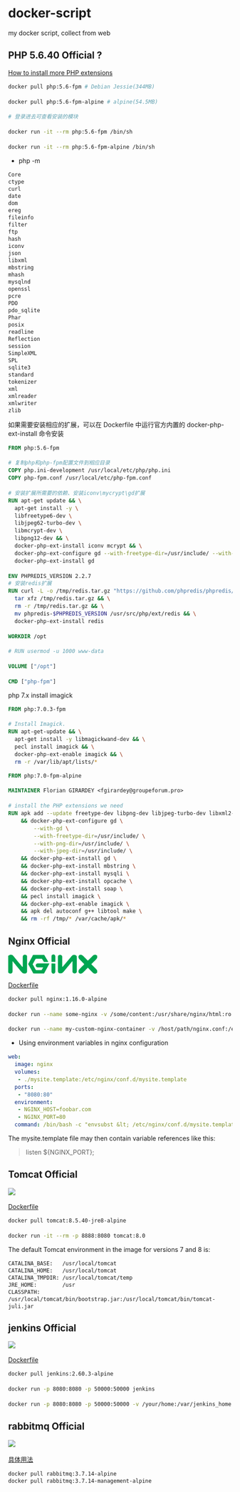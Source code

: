 # docker-script
my docker script, collect from web

## PHP 5.6.40 Official ?

[How to install more PHP extensions](https://github.com/docker-library/docs/tree/master/php#how-to-install-more-php-extensions)

```sh 
docker pull php:5.6-fpm # Debian Jessie(344MB)

docker pull php:5.6-fpm-alpine # alpine(54.5MB)

# 登录进去可查看安装的模块

docker run -it --rm php:5.6-fpm /bin/sh

docker run -it --rm php:5.6-fpm-alpine /bin/sh
```

* php -m  

```
Core
ctype
curl
date
dom
ereg
fileinfo
filter
ftp
hash
iconv
json
libxml
mbstring
mhash
mysqlnd
openssl
pcre
PDO
pdo_sqlite
Phar
posix
readline
Reflection
session
SimpleXML
SPL
sqlite3
standard
tokenizer
xml
xmlreader
xmlwriter
zlib
```

如果需要安装相应的扩展，可以在 Dockerfile 中运行官方内置的 docker-php-ext-install 命令安装  

```dockerfile
FROM php:5.6-fpm

# 复制php和php-fpm配置文件到相应目录
COPY php.ini-development /usr/local/etc/php/php.ini
COPY php-fpm.conf /usr/local/etc/php-fpm.conf

# 安装扩展所需要的依赖、安装iconv\mycrypt\gd扩展
RUN apt-get update && \
  apt-get install -y \
  libfreetype6-dev \
  libjpeg62-turbo-dev \
  libmcrypt-dev \
  libpng12-dev && \
  docker-php-ext-install iconv mcrypt && \
  docker-php-ext-configure gd --with-freetype-dir=/usr/include/ --with-jpeg-dir=/usr/include/ && \
  docker-php-ext-install gd

ENV PHPREDIS_VERSION 2.2.7
# 安装redis扩展
RUN curl -L -o /tmp/redis.tar.gz "https://github.com/phpredis/phpredis/archive/$PHPREDIS_VERSION.tar.gz" && \
  tar xfz /tmp/redis.tar.gz && \
  rm -r /tmp/redis.tar.gz && \
  mv phpredis-$PHPREDIS_VERSION /usr/src/php/ext/redis && \
  docker-php-ext-install redis

WORKDIR /opt

# RUN usermod -u 1000 www-data

VOLUME ["/opt"]

CMD ["php-fpm"]
```

php 7.x install imagick

```dockerfile
FROM php:7.0.3-fpm

# Install Imagick.
RUN apt-get-update && \
  apt-get install -y libmagickwand-dev && \
  pecl install imagick && \
  docker-php-ext-enable imagick && \
  rm -r /var/lib/apt/lists/*
```

```dockerfile 
FROM php:7.0-fpm-alpine

MAINTAINER Florian GIRARDEY <fgirardey@groupeforum.pro>

# install the PHP extensions we need
RUN apk add --update freetype-dev libpng-dev libjpeg-turbo-dev libxml2-dev autoconf g++ imagemagick-dev libtool make \
    && docker-php-ext-configure gd \
        --with-gd \
        --with-freetype-dir=/usr/include/ \
        --with-png-dir=/usr/include/ \
        --with-jpeg-dir=/usr/include/ \
    && docker-php-ext-install gd \
    && docker-php-ext-install mbstring \
    && docker-php-ext-install mysqli \
    && docker-php-ext-install opcache \
    && docker-php-ext-install soap \
    && pecl install imagick \
    && docker-php-ext-enable imagick \
    && apk del autoconf g++ libtool make \
    && rm -rf /tmp/* /var/cache/apk/*
```



## Nginx Official

![](https://raw.githubusercontent.com/docker-library/docs/01c12653951b2fe592c1f93a13b4e289ada0e3a1/nginx/logo.png)

[Dockerfile](https://github.com/nginxinc/docker-nginx/blob/9a052e07b2c283df9960375ee40be50c5c462a7e/stable/alpine/Dockerfile)

```sh 
docker pull nginx:1.16.0-alpine

docker run --name some-nginx -v /some/content:/usr/share/nginx/html:ro -d nginx

docker run --name my-custom-nginx-container -v /host/path/nginx.conf:/etc/nginx/nginx.conf:ro -d nginx
```

* Using environment variables in nginx configuration  

```docker-compose.yml
web:
  image: nginx
  volumes:
   - ./mysite.template:/etc/nginx/conf.d/mysite.template
  ports:
   - "8080:80"
  environment:
   - NGINX_HOST=foobar.com
   - NGINX_PORT=80
  command: /bin/bash -c "envsubst &lt; /etc/nginx/conf.d/mysite.template &gt; /etc/nginx/conf.d/default.conf &amp;&amp; exec nginx -g 'daemon off;'"
```
The mysite.template file may then contain variable references like this:

> listen ${NGINX_PORT};


## Tomcat Official

![](https://d1q6f0aelx0por.cloudfront.net/product-logos/56c8514a-eb15-4cc5-8e5e-3b89e7a408fa-tomcat.png)

[Dockerfile](https://github.com/docker-library/tomcat/blob/2d96f919237f0211d39409da5b2d0de7e3d8733b/8.5/jre8-alpine/Dockerfile)

```sh 
docker pull tomcat:8.5.40-jre8-alpine

docker run -it --rm -p 8888:8080 tomcat:8.0
```

The default Tomcat environment in the image for versions 7 and 8 is: 

```
CATALINA_BASE:   /usr/local/tomcat
CATALINA_HOME:   /usr/local/tomcat
CATALINA_TMPDIR: /usr/local/tomcat/temp
JRE_HOME:        /usr
CLASSPATH:       /usr/local/tomcat/bin/bootstrap.jar:/usr/local/tomcat/bin/tomcat-juli.jar
```

## jenkins Official

![](https://d1q6f0aelx0por.cloudfront.net/product-logos/f5326186-8ae7-425c-a78d-7192dabf75be-jenkins.png)

[Dockerfile](https://github.com/jenkinsci/jenkins-ci.org-docker/blob/c2d6f2122fa03c437e139a317b7fe5b9547fe49e/Dockerfile)

```sh 
docker pull jenkins:2.60.3-alpine

docker run -p 8080:8080 -p 50000:50000 jenkins

docker run -p 8080:8080 -p 50000:50000 -v /your/home:/var/jenkins_home jenkins

```

## rabbitmq Official

![](https://d1q6f0aelx0por.cloudfront.net/product-logos/d50b96ee-666d-43ce-8d91-d0cbb6f93ffb-rabbitmq.png)

[具体用法](https://hub.docker.com/_/rabbitmq)

```sh 
docker pull rabbitmq:3.7.14-alpine
docker pull rabbitmq:3.7.14-management-alpine
```

